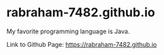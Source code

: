# rabraham-7482.github.io
My favorite programming language is Java.

Link to Github Page: https://rabraham-7482.github.io